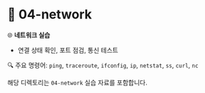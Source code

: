# 📁 04-network

🌐 **네트워크 실습**

- 연결 상태 확인, 포트 점검, 통신 테스트

🔍 주요 명령어: `ping`, `traceroute`, `ifconfig`, `ip`, `netstat`, `ss`, `curl`, `nc`

해당 디렉토리는 `04-network` 실습 자료를 포함합니다.